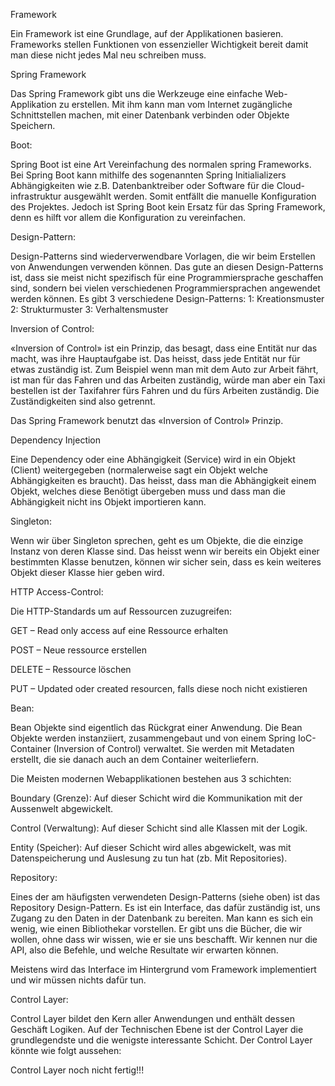 Framework

Ein Framework ist eine Grundlage, auf der Applikationen basieren. Frameworks stellen Funktionen von essenzieller Wichtigkeit bereit damit man diese nicht jedes Mal neu schreiben muss.

Spring Framework

Das Spring Framework gibt uns die Werkzeuge eine einfache Web-Applikation zu erstellen. Mit ihm kann man vom Internet zugängliche Schnittstellen machen, mit einer Datenbank verbinden oder Objekte Speichern.

Boot:

Spring Boot ist eine Art Vereinfachung des normalen spring Frameworks. Bei Spring Boot kann mithilfe des sogenannten Spring Initialializers Abhängigkeiten wie z.B. Datenbanktreiber oder Software für die Cloud-infrastruktur ausgewählt werden. Somit entfällt die manuelle Konfiguration des Projektes. Jedoch ist Spring Boot kein Ersatz für das Spring Framework, denn es hilft vor allem die Konfiguration zu vereinfachen.

Design-Pattern:

Design-Patterns sind wiederverwendbare Vorlagen, die wir beim Erstellen von Anwendungen verwenden können. Das gute an diesen Design-Patterns ist, dass sie meist nicht spezifisch für eine Programmiersprache geschaffen sind, sondern bei vielen verschiedenen Programmiersprachen angewendet werden können. Es gibt 3 verschiedene Design-Patterns: 1: Kreationsmuster 2: Strukturmuster 3: Verhaltensmuster



Inversion of Control:

«Inversion of Control» ist ein Prinzip, das besagt, dass eine Entität nur das macht, was ihre Hauptaufgabe ist. Das heisst, dass jede Entität nur für etwas zuständig ist. Zum Beispiel wenn man mit dem Auto zur Arbeit fährt, ist man für das Fahren und das Arbeiten zuständig, würde man aber ein Taxi bestellen ist der Taxifahrer fürs Fahren und du fürs Arbeiten zuständig. Die Zuständigkeiten sind also getrennt.

Das Spring Framework benutzt das «Inversion of Control» Prinzip.



Dependency Injection

Eine Dependency oder eine Abhängigkeit (Service) wird in ein Objekt (Client) weitergegeben (normalerweise sagt ein Objekt welche Abhängigkeiten es braucht).  Das heisst, dass man die Abhängigkeit einem Objekt, welches diese Benötigt übergeben muss und dass man die Abhängigkeit nicht ins Objekt importieren kann.



Singleton:

Wenn wir über Singleton sprechen, geht es um Objekte, die die einzige Instanz von deren Klasse sind. Das heisst wenn wir bereits ein Objekt einer bestimmten Klasse benutzen, können wir sicher sein, dass es kein weiteres Objekt dieser Klasse hier geben wird.



HTTP Access-Control:

Die HTTP-Standards um auf Ressourcen zuzugreifen:

GET – Read only access auf eine Ressource erhalten

POST – Neue ressource erstellen

DELETE – Ressource löschen

PUT – Updated oder created resourcen, falls diese noch nicht existieren



Bean:

Bean Objekte sind eigentlich das Rückgrat einer Anwendung. Die Bean Objekte werden instanziiert, zusammengebaut und von einem Spring IoC-Container (Inversion of Control) verwaltet. Sie werden mit Metadaten erstellt, die sie danach auch an dem Container weiterliefern. 



Die Meisten modernen Webapplikationen bestehen aus 3 schichten:

Boundary (Grenze): Auf dieser Schicht wird die Kommunikation mit der Aussenwelt abgewickelt.

Control (Verwaltung): Auf dieser Schicht sind alle Klassen mit der Logik.

Entity (Speicher): Auf dieser Schicht wird alles abgewickelt, was mit Datenspeicherung und Auslesung zu tun hat (zb. Mit Repositories).



Repository:

Eines der am häufigsten verwendeten Design-Patterns (siehe oben) ist das Repository Design-Pattern. Es ist ein Interface, das dafür zuständig ist, uns Zugang zu den Daten in der Datenbank zu bereiten. Man kann es sich ein wenig, wie einen Bibliothekar vorstellen. Er gibt uns die Bücher, die wir wollen, ohne dass wir wissen, wie er sie uns beschafft. Wir kennen nur die API, also die Befehle, und welche Resultate wir erwarten können.

<Codebeispiel in docs> 



Meistens wird das Interface im Hintergrund vom Framework implementiert und wir müssen nichts dafür tun.



Control Layer:

Control Layer bildet den Kern aller Anwendungen und enthält dessen Geschäft Logiken. Auf der Technischen Ebene ist der Control Layer die grundlegendste und die wenigste interessante Schicht. Der Control Layer könnte wie folgt aussehen:

<Codebeispiel in docs> 

Control Layer noch nicht fertig!!! 
